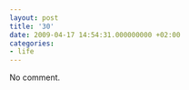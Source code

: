 ```yaml
---
layout: post
title: '30'
date: 2009-04-17 14:54:31.000000000 +02:00
categories:
- life
---
```

No comment.
